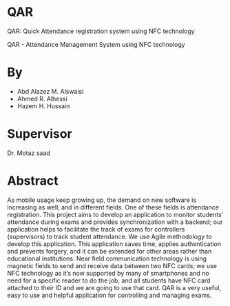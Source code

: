 # QAR
QAR: Quick Attendance registration system using NFC technology 

QAR - Attendance Management System using NFC technology

# By 
* Abd Alazez M. Alswaisi 
* Ahmed R. Alhessi 
* Hazem H. Hussain 

# Supervisor
Dr. Motaz saad


# Abstract 

As mobile usage keep growing up, the demand on new software is increasing as well, and in different fields. One of these fields is attendance registration. This project aims to develop an application to monitor students’ attendance during exams and provides synchronization with a backend; our application helps to facilitate the track of exams for controllers (supervisors) to track student attendance. We use Agile methodology to develop this application. This application saves time, applies authentication and prevents forgery, and it can be extended for other areas rather than educational institutions. Near field communication technology is using magnetic fields to send and receive data between two NFC cards; we use NFC technology as it’s now supported by many of smartphones and no need for a specific reader to do the job, and all students have NFC card attached to their ID and we are going to use that card. QAR is a very useful, easy to use and helpful application for controlling and managing exams.
